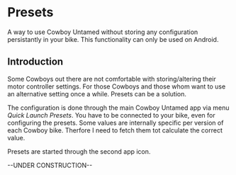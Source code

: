 # Presets

A way to use Cowboy Untamed without storing any configuration persistantly in your bike.
This functionality can only be used on Android.

## Introduction

Some Cowboys out there are not comfortable with storing/altering their motor controller settings. For those Cowboys and those whom want to use an alternative setting once a while.
Presets can be a solution. 

The configuration is done through the main Cowboy Untamed app via menu *Quick Launch Presets*. You have to be connected to your bike, even for configuring the presets. Some values are internally specific per version of each Cowboy bike. Therfore I need to fetch them tot calculate the correct value.

Presets are started through the second app icon.

--UNDER CONSTRUCTION--
